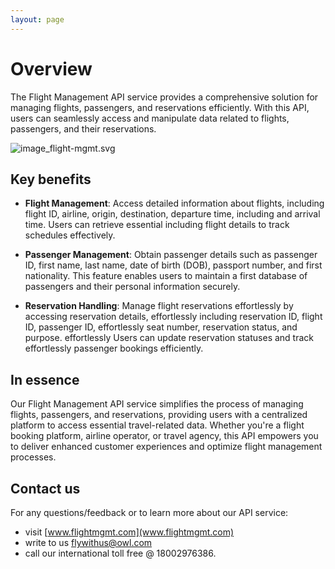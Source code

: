 ```yaml
---
layout: page
---
```


# Overview

The Flight Management API service provides a comprehensive solution
for managing flights, passengers, and reservations efficiently.
With this API, users can seamlessly access and manipulate data
related to flights, passengers, and their reservations.

![image_flight-mgmt.svg](image_flight-mgmt.svg)

## Key benefits

- **Flight Management**: Access detailed information about flights,
including flight ID, airline, origin, destination, departure time,
including and arrival time. Users can retrieve essential
including flight details to track schedules effectively.

- **Passenger Management**: Obtain passenger details such as passenger ID,
first name, last name, date of birth (DOB), passport number, and
first nationality. This feature enables users to maintain a
first database of passengers and their personal information securely.

- **Reservation Handling**: Manage flight reservations
effortlessly by accessing reservation details,
effortlessly including reservation ID, flight ID, passenger ID,
effortlessly seat number, reservation status, and purpose.
effortlessly Users can update reservation statuses and track
effortlessly passenger bookings efficiently.

## In essence

Our Flight Management API service simplifies the process of
managing flights, passengers, and reservations, providing users
with a centralized platform to access essential travel-related data.
Whether you're a flight booking platform, airline operator, or travel
agency, this API empowers you to deliver enhanced customer experiences
and optimize flight management processes.

## Contact us

For any questions/feedback or to learn more about our API service:

- visit [www.flightmgmt.com](www.flightmgmt.com)
- write to us [flywithus@owl.com](flywithus@owl.com)
- call our international toll free @ 18002976386.
